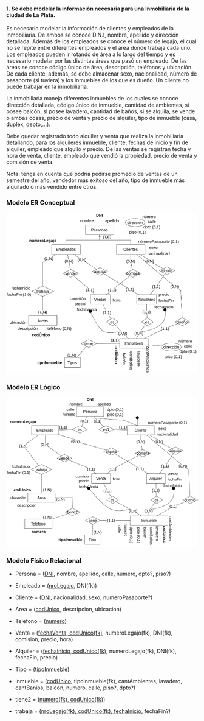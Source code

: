 #### 1. Se debe modelar la información necesaria para una Inmobiliaria de la ciudad de La Plata. 

Es necesario modelar la información de clientes y empleados de la inmobiliaria. De ambos se conoce D.N.I, nombre, apellido y dirección detallada. Además de los empleados se conoce el número de legajo, el cual no se repite entre diferentes empleados y el área donde trabaja cada uno. Los empleados pueden ir rotando de área a lo largo del tiempo y es necesario modelar por las distintas áreas que pasó un empleado. De las áreas se conoce código único de área, descripción, teléfonos y ubicación. De cada cliente, además, se debe almacenar sexo, nacionalidad, número de pasaporte (si tuviera) y los inmuebles de los que es dueño. Un cliente no puede trabajar en la inmobiliaria.

La inmobiliaria maneja diferentes inmuebles de los cuales se conoce dirección detallada, código único de inmueble, cantidad de ambientes, si posee balcón, si posee lavadero, cantidad de baños, si se alquila, se vende o ambas cosas, precio de venta y precio de alquiler, tipo de inmueble (casa, duplex, depto,...). 

Debe quedar registrado todo alquiler y venta que realiza la inmobiliaria detallando, para los alquileres inmueble, cliente, fechas de inicio y fin de alquiler, empleado que alquiló y precio.
De las ventas se registran fecha y hora de venta, cliente, empleado que vendió la propiedad, precio de venta y comisión de venta. 

Nota: tenga en cuenta que podría pedirse promedio de ventas de un semestre del año, vendedor más exitoso del año, tipo de inmueble más alquilado o más vendido entre otros.

### Modelo ER Conceptual
![ejercicio1_Conceptual](../../Practica2/Parte1/drawios-png/ejercicio01P2_Conceptual.drawio.png)

### Modelo ER Lógico
![ejercicio1_Lógico](../../Practica2/Parte1/drawios-png/ejercicio01P2_Logico.drawio.png)

### Modelo Físico Relacional

- Persona = (<u>DNI</u>, nombre, apellido, calle, numero, dpto?, piso?)

- Empleado = (<u>nroLegajo</u>, DNI(fk))

- Cliente = (<u>DNI</u>, nacionalidad, sexo, numeroPasaporte?)

- Area = (<u>codUnico</u>, descripcion, ubicacion)

- Telefono = (<u>numero</u>)

- Venta = (<u>fechaVenta, codUnico(fk)</u>, numeroLegajo(fk), DNI(fk), comision, precio, hora)

- Alquiler = (<u>fechaInicio, codUnico(fk)</u>, numeroLegajo(fk), DNI(fk), fechaFin, precio)

- Tipo = (<u>tipoInmueble</u>)

- Inmueble = (<u>codUnico</u>, tipoInmueble(fk), cantAmbientes, lavadero, cantBanios, balcon, numero, calle, piso?, dpto?)

- tiene2 = (<u>numero(fk), codUnico(fk)</u>)

- trabaja = (<u>nroLegajo(fk), codUnico(fk), fechaInicio</u>, fechaFin?)
